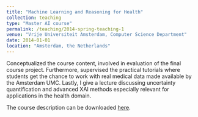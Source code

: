 ```yaml
---
title: "Machine Learning and Reasoning for Health"
collection: teaching
type: "Master AI course"
permalink: /teaching/2014-spring-teaching-1
venue: "Vrije Universiteit Amsterdam, Computer Science Department"
date: 2014-01-01
location: "Amsterdam, the Netherlands"
---
```


Conceptualized the course content, involved in evaluation of the final course project.
Furthermore, supervised the practical tutorials where students get the chance to work with real medical data made available by the Amsterdam UMC. 
Lastly, I give a lecture discussing uncertainty quantification and advanced XAI methods especially relevant for applications in the health domain.

The course description can be downloaded [here](https://studiegids.vu.nl/en/Master/2023-2024/artificial-intelligence/XM_0102#/).